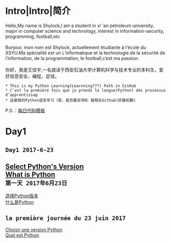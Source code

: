 Intro|Intro|简介
===============
Hello,My name is Shylock,I am a student in xi 'an petroleum university, major in computer science and technology, interest in information-security, programming, football,etc <br><br>
Bonjour, mon nom est Shylock, actuellement étudiante à l'école du XSYU.Ma spécialité est un L’informatique et la technologie.de la sécurité de l’information, de la programmation, le football,c’est ma passion. <br><br>
你好，我是王佳宇,一名就读于西安石油大学计算机科学与技术专业的本科生，爱好信息安全，编程，足球。<br>

    * This is my Python Learning(Learnning???) Path in GitHub
    * C’est la première fois que je prends la langue(Python) des processus d’apprentissag
    * 这是我的Python语言学习（恩，是否要双写N）路程在Github(好像机翻)
P.S.：[每日代码模板](https://github.com/Shylcok/python/blob/master/mode.md)

Day1
======
`Day1 2017-6-23` <br>
----
[Select Python's Version](https://github.com/Shylcok/python/blob/master/Day01_Select_Version.md)<br>
[What is Python](https://github.com/Shylcok/python/blob/master/PYTHON.md)<br>
`第一天 2017年6月23日`<br>
----
[选择Python版本](https://github.com/Shylcok/python/blob/master/Day01_Select_Version.md)<br>
[什么是Python](https://github.com/Shylcok/python/blob/master/PYTHON.md)

`la première journée du 23 juin 2017`<br>
-----
[Choisir une version Python](https://github.com/Shylcok/python/blob/master/Day01_Select_Version.md)<br>
[Quel est Python](https://github.com/Shylcok/python/blob/master/PYTHON.md)


